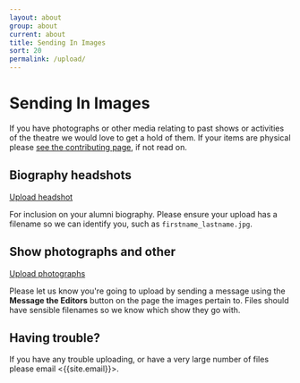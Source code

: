 ```yaml
---
layout: about
group: about
current: about
title: Sending In Images
sort: 20
permalink: /upload/
---
```


# <i class="ion-images fa-fw"></i> Sending In Images

If you have photographs or other media relating to past shows or activities of the theatre we would love to get a hold of them. If your items are physical please [see the contributing page](/contributing/), if not read on.

## Biography headshots

<div class="upload-box right">
  <a href="https://newtheatre.smugmug.com/upload/hZh8Jt/headshots" target="_blank" class="button-upload button">Upload headshot <i class="ion-ios-arrow-right"></i></a>
</div>

For inclusion on your alumni biography. Please ensure your upload has a filename so we can identify you, such as `firstname_lastname.jpg`.

## Show photographs and other

<div class="upload-box right">
  <a href="https://newtheatre.smugmug.com/upload/7zcZFT/incoming" target="_blank" class="button-upload button">Upload photographs <i class="ion-ios-arrow-right"></i></a>
</div>

Please let us know you're going to upload by sending a message using the <strong class="tag"><i class="ion-chatbox-working"></i> Message the Editors</strong> button on the page the images pertain to. Files should have sensible filenames so we know which show they go with.

## Having trouble?

If you have any trouble uploading, or have a very large number of files please email <{{site.email}}>.
